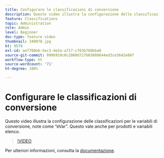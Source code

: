 ```yaml
---
title: Configurare le classificazioni di conversione
description: Questo video illustra la configurazione delle classificazioni per le variabili di conversione, note come eVar. Questo vale anche per prodotti e variabili elenco.
feature: Classifications
topic: Administration
role: Admin
level: Beginner
doc-type: feature video
thumbnail: 340078.jpg
kt: 9576
exl-id: ae7760e6-5ec3-4e2a-a717-cf63b760bba0
source-git-commit: 099b919c0c2060d727b65888644ed3ce3642e66f
workflow-type: ht
source-wordcount: '71'
ht-degree: 100%

---
```


# Configurare le classificazioni di conversione

Questo video illustra la configurazione delle classificazioni per le variabili di conversione, note come “eVar”. Questo vale anche per prodotti e variabili elenco.

>[!VIDEO](https://video.tv.adobe.com/v/340078/?quality=12&learn=on)

Per ulteriori informazioni, consulta la [documentazione](https://experienceleague.adobe.com/docs/analytics/admin/admin-tools/conversion-variables/conversion-classifications.html?lang=it).
